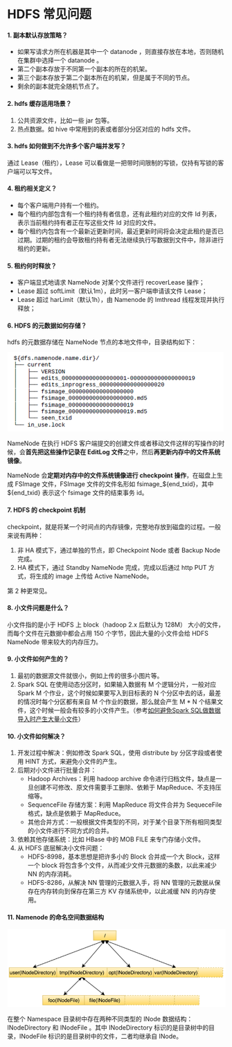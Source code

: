 # HDFS 常见问题

#### 1. 副本默认存放策略？

* 如果写请求方所在机器是其中一个 datanode ，则直接存放在本地，否则随机在集群中选择一个 datanode 。
* 第二个副本存放于不同第一个副本的所在的机架。
* 第三个副本存放于第二个副本所在的机架，但是属于不同的节点。
* 剩余的副本就完全随机节点了。

#### 2. hdfs 缓存适用场景？

1. 公共资源文件，比如一些 jar 包等。
2. 热点数据。如 hive 中常用到的表或者部分分区对应的 hdfs 文件。

#### 3. hdfs 如何做到不允许多个客户端并发写？

通过 Lease（租约），Lease 可以看做是一把带时间限制的写锁，仅持有写锁的客户端可以写文件。

#### 4. 租约相关定义？

* 每个客户端用户持有一个租约。
* 每个租约内部包含有一个租约持有者信息，还有此租约对应的文件 Id 列表，表示当前租约持有者正在写这些文件 Id 对应的文件。
* 每个租约内包含有一个最新近更新时间，最近更新时间将会决定此租约是否已过期。过期的租约会导致租约持有者无法继续执行写数据到文件中，除非进行租约的更新。

#### 5. 租约何时释放？

- 客户端显式地请求 NameNode 对某个文件进行 recoverLease 操作；
- Lease 超过 softLimit（默认1m），此时另一客户端申请该文件 Lease；
- Lease 超过 harLimit（默认1h），由 Namenode 的 lmthread 线程发现并执行释放；


#### 6. HDFS 的元数据如何存储？

hdfs 的元数据存储在 NameNode 节点的本地文件中，目录结构如下：

![](../img/hdfs/metadata.png)

NameNode 在执行 HDFS 客户端提交的创建文件或者移动文件这样的写操作的时候，会**首先把这些操作记录在 EditLog 文件**之中，然后**再更新内存中的文件系统镜像**。

NameNode 会**定期对内存中的文件系统镜像进行 checkpoint 操作**，在磁盘上生成 FSImage 文件，FSImage 文件的文件名形如 fsimage_${end_txid}，其中 ${end_txid} 表示这个 fsimage 文件的结束事务 id。

#### 7. HDFS 的 checkpoint 机制

checkpoint，就是将某一个时间点的内存镜像，完整地存放到磁盘的过程。一般来说有两种：

1. 非 HA 模式下，通过单独的节点，即 Checkpoint Node 或者 Backup Node 完成。
2. HA 模式下，通过 Standby NameNode 完成，完成以后通过 http PUT 方式，将生成的 image 上传给 Active NameNode。

第 2 种更常见。

#### 8. 小文件问题是什么？

小文件指的是小于 HDFS 上 block（hadoop 2.x 后默认为 128M） 大小的文件，而每个文件在元数据中都会占用 150 个字节，因此大量的小文件会给 HDFS NameNode 带来较大的内存压力。

#### 9. 小文件如何产生的？

1. 最初的数据源文件就很小，例如上传的很多小图片等。
2. Spark SQL 在使用动态分区时，如果输入数据有 M 个逻辑分片，一般对应 Spark M 个作业，这个时候如果要写入到目标表的 N 个分区中去的话，最差的情况时每个分区都有来自 M 个作业的数据，那么就会产生 M * N 个结果文件，这个时候一般会有较多的小文件产生。（参考[如何避免Spark SQL做数据导入时产生大量小文件](https://www.jianshu.com/p/ddd2382a738a)）

#### 10. 小文件如何解决？

1. 开发过程中解决：例如修改 Spark SQL，使用 distribute by 分区字段或者使用 HINT 方式，来避免小文件的产生。
2. 后期对小文件进行批量合并：
    * Hadoop Archives：利用 hadoop archive 命令进行归档文件，缺点是一旦创建不可修改、原文件需要手工删除、依赖于 MapReduce、不支持压缩等。
    * SequenceFile 存储方案：利用 MapReduce 将文件合并为 SequeceFile 格式，缺点是依赖于 MapReduce。
    * 其他合并方式：一般根据文件类型的不同，对于某个目录下所有相同类型的小文件进行不同方式的合并。
3. 依赖其他存储系统：比如 HBase 中的 MOB FILE 来专门存储小文件。
4. 从 HDFS 底层解决小文件问题：
    * HDFS-8998，基本思想是把许多小的 Block 合并成一个大 Block，这样一个 block 将包含多个文件，从而减少文件元数据的条数，以此来减少 NN 的内存消耗。
    * HDFS-8286，从解决 NN 管理的元数据入手，将 NN 管理的元数据从保存在内存转向到保存在第三方 KV 存储系统中，以此减缓 NN 的内存使用。

#### 11. Namenode 的命名空间数据结构

![](../img/hdfs/namenode-data-structure.png)

在整个 Namespace 目录树中存在两种不同类型的 INode 数据结构：INodeDirectory 和 INodeFile 。其中 INodeDirectory 标识的是目录树中的目录，INodeFile 标识的是目录树中的文件，二者均继承自 INode。